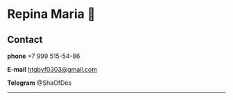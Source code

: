 
# Repina Maria :two_women_holding_hands:


## Contact [](#About-myself:)
__phone__ +7 999 515-54-86

__E-mail__ htgbyf0303@gmail.com

__Telegram__ @ShaOfDes



*****



